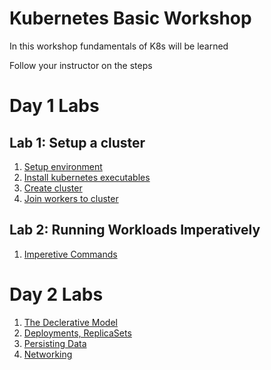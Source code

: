 # Kubernetes Basic Workshop
In this workshop fundamentals of K8s will be learned


Follow your instructor on the steps
# Day 1 Labs
## Lab 1: Setup a cluster
1. [Setup environment](./doc/01-instances.md)
2. [Install kubernetes executables](./doc/02-install.md)
3. [Create cluster](./doc/03-create-cluster.md)
4. [Join workers to cluster](./doc/04-create-worker.md)

## Lab 2: Running Workloads Imperatively
1. [Imperetive Commands](./doc/05-imperetive-commands.md)

# Day 2 Labs
1. [The Declerative Model](./doc/06-declerative-model.md)
2. [Deployments, ReplicaSets](./doc/07-deployments-replicasets.md)
3. [Persisting Data](./doc/08-persisting-data.md)
4. [Networking](./doc/09-networking.md)
